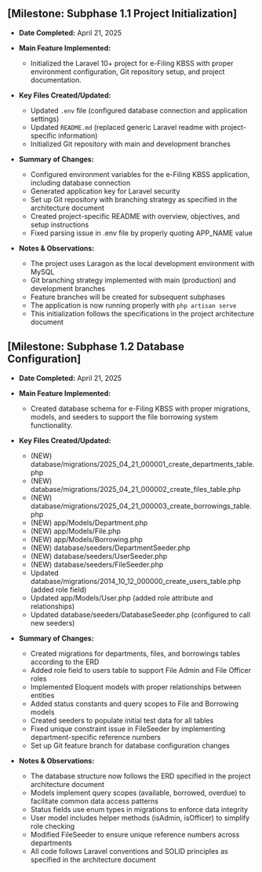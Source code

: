 ## **[Milestone: Subphase 1.1 Project Initialization]**

* **Date Completed:** April 21, 2025

* **Main Feature Implemented:**
  * Initialized the Laravel 10+ project for e-Filing KBSS with proper environment configuration, Git repository setup, and project documentation.

* **Key Files Created/Updated:**
  * Updated `.env` file (configured database connection and application settings)
  * Updated `README.md` (replaced generic Laravel readme with project-specific information)
  * Initialized Git repository with main and development branches

* **Summary of Changes:**
  * Configured environment variables for the e-Filing KBSS application, including database connection
  * Generated application key for Laravel security
  * Set up Git repository with branching strategy as specified in the architecture document
  * Created project-specific README with overview, objectives, and setup instructions
  * Fixed parsing issue in .env file by properly quoting APP_NAME value

* **Notes & Observations:**
  * The project uses Laragon as the local development environment with MySQL
  * Git branching strategy implemented with main (production) and development branches
  * Feature branches will be created for subsequent subphases
  * The application is now running properly with `php artisan serve`
  * This initialization follows the specifications in the project architecture document

## **[Milestone: Subphase 1.2 Database Configuration]**

* **Date Completed:** April 21, 2025

* **Main Feature Implemented:**
  * Created database schema for e-Filing KBSS with proper migrations, models, and seeders to support the file borrowing system functionality.

* **Key Files Created/Updated:**
  * (NEW) database/migrations/2025_04_21_000001_create_departments_table.php
  * (NEW) database/migrations/2025_04_21_000002_create_files_table.php
  * (NEW) database/migrations/2025_04_21_000003_create_borrowings_table.php
  * (NEW) app/Models/Department.php
  * (NEW) app/Models/File.php
  * (NEW) app/Models/Borrowing.php
  * (NEW) database/seeders/DepartmentSeeder.php
  * (NEW) database/seeders/UserSeeder.php
  * (NEW) database/seeders/FileSeeder.php
  * Updated database/migrations/2014_10_12_000000_create_users_table.php (added role field)
  * Updated app/Models/User.php (added role attribute and relationships)
  * Updated database/seeders/DatabaseSeeder.php (configured to call new seeders)

* **Summary of Changes:**
  * Created migrations for departments, files, and borrowings tables according to the ERD
  * Added role field to users table to support File Admin and File Officer roles
  * Implemented Eloquent models with proper relationships between entities
  * Added status constants and query scopes to File and Borrowing models
  * Created seeders to populate initial test data for all tables
  * Fixed unique constraint issue in FileSeeder by implementing department-specific reference numbers
  * Set up Git feature branch for database configuration changes

* **Notes & Observations:**
  * The database structure now follows the ERD specified in the project architecture document
  * Models implement query scopes (available, borrowed, overdue) to facilitate common data access patterns
  * Status fields use enum types in migrations to enforce data integrity
  * User model includes helper methods (isAdmin, isOfficer) to simplify role checking
  * Modified FileSeeder to ensure unique reference numbers across departments
  * All code follows Laravel conventions and SOLID principles as specified in the architecture document